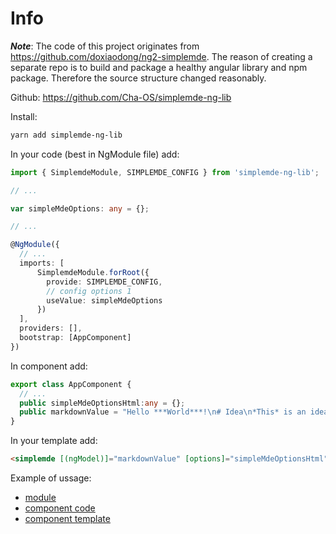 # Info

***Note***: The code of this project originates from https://github.com/doxiaodong/ng2-simplemde. The reason of creating a separate repo is to build and package a healthy angular library and npm package. Therefore the source structure changed reasonably.

Github: https://github.com/Cha-OS/simplemde-ng-lib

Install:

```sh
yarn add simplemde-ng-lib
```

In your code (best in NgModule file) add:

```ts
import { SimplemdeModule, SIMPLEMDE_CONFIG } from 'simplemde-ng-lib';

// ...

var simpleMdeOptions: any = {};

// ...

@NgModule({
  // ...
  imports: [
      SimplemdeModule.forRoot({
        provide: SIMPLEMDE_CONFIG,
        // config options 1
        useValue: simpleMdeOptions
      })
  ],
  providers: [],
  bootstrap: [AppComponent]
})
```

In component add:

```ts
export class AppComponent {
  // ...
  public simpleMdeOptionsHtml:any = {};
  public markdownValue = "Hello ***World***!\n# Idea\n*This* is an idea!";
}
```

In your template add:

```html
<simplemde [(ngModel)]="markdownValue" [options]="simpleMdeOptionsHtml"></simplemde>
```

Example of ussage:
+ [module](https://github.com/Cha-OS/simplemde-ng-lib/blob/master/src/app/app.module.ts)
+ [component code](https://github.com/Cha-OS/simplemde-ng-lib/blob/master/src/app/app.component.ts)
+ [component template](https://github.com/Cha-OS/simplemde-ng-lib/blob/master/src/app/app.component.html)
